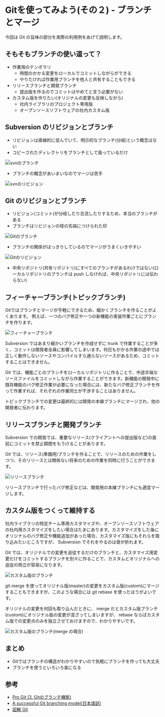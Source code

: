 # Gitを使ってみよう(その２) - ブランチとマージ

今回は Git の旨味の部分を実際の利用例をあげて説明します。

## そもそもブランチの使い道って？

* 作業用のテンポラリ
	* 時間のかかる変更をローカルでコミットしながらができる
	* やりたければ作業用ブランチを他人と共有することもできる
* リリースブランチと開発ブランチ
	* 提出版を作るのでコミットはやめてと言う必要がない
* カスタム版を作りたい(オリジナルの変更も反映しながら)
	* 社内ライブラリのプロジェクト専用版
	* オープンソースソフトウェアの社内カスタム版

## Subversion のリビジョンとブランチ

* リビジョンは直線的に並んでいて、明示的なブランチ(分岐)という概念はない
* コピーされたディレクトリをブランチとして扱っているだけ

![svnのブランチ](https://github.com/shunichi/seminar/raw/master/images/svn-branch.png)

* ブランチの概念があいまいなのでマージは苦手

![svnのリビジョン](https://github.com/shunichi/seminar/raw/master/images/svn-revisions.png)

## Git のリビジョンとブランチ

* リビジョン(コミット)が分岐したり合流したりするため、本当のブランチがある
* ブランチはリビジョンの枝の先端につけられた印

![Gitのブランチ](https://github.com/shunichi/seminar/raw/master/images/git-branch.png)

* ブランチの関係がはっきりしているのでマージがうまくいきやすい

![Gitのリビジョン](https://github.com/shunichi/seminar/raw/master/images/git-revisions.png)

* 中央リポジトリ(共有リポジトリ)にすべてのブランチがあるわけではない(ローカルリポジトリのブランチは push しなければ、中央リポジトリには伝わらない)

## フィーチャーブランチ(トピックブランチ)

Gitではブランチとマージが手軽にできるため、細かくブランチを作ることがよくあります。
例えば、一つのバグ修正や一つの新機能の実装作業ごとにブランチを作ります。

![フィーチャーブランチ](https://github.com/shunichi/seminar/raw/master/images/git-feature-branch.png)

Subversion ではあまり細かいブランチを作成せずに trunk で作業することが多く、コミットは開発者全員に影響してしまいます。何日もかかる作業の途中では正しく動作しないソースやコンパイルすら通らないソースがあるため、コミットすることはできません。

Git では、機能ごとのブランチをローカルリポジトリに作ることで、中途半端なソースファイルをコミットしながら作業することができます。新機能の開発中に既存機能のバグ修正作業が必要になった場合には、新たなバグ修正ブランチを作って作業すれば、それぞれの作業同士が干渉することはありません。

トピックブランチでの変更は最終的には開発の本線ブランチにマージされ、他の開発者に伝わります。

## リリースブランチと開発ブランチ

Subversion での開発では、重要なリリース(クライアントへの提出版など)の直前にコミットを禁止期間をもうけることがあります。

Git では、リリース(準備用)ブランチを作ることで、リリースのための作業をしつつ、そのリリースとは関係ない将来のための作業を同時に行うことができます。

![リリースブランチ](https://github.com/shunichi/seminar/raw/master/images/git-release-branch.png)

リリースブランチで行ったバグ修正などは、開発用の本線ブランチにも適宜マージします。

## カスタム版をつくって維持する

社内ライブラリの特定チーム専用カスタマイズや、オープンソースソフトウェアの社内用カスタマイズをしたい場合はたまにあります。カスタマイズをした後にオリジナルのバグ修正や機能追加があった場合、カスタマイズ版にもそれらを取り込みたいところですが、 Subversion でそれをやるのは骨が折れます。

Git では、オリジナルでの変更を追従するだけのブランチと、カスタマイズ用変更だけをコミットするブランチを別々に作ることで、カスタムとオリジナルへの追従の両立が容易になります。

![カスタム版のブランチ](https://github.com/shunichi/seminar/raw/master/images/git-custom-branch.png)

git merge を使ってオリジナル版(master)の変更をカスタム版(custom)にマージすることもできますが、このような場合には git rebase を使ったほうがよいです。

オリジナルの変更を何回も取り込んだときに、 merge だとカスタム版ブランチ(custom)にオリジナル版の変更が混ざってしまいますが、 rebase ならばカスタム版での変更点のみを独立させておけますので、わかりやすいです。

![カスタム版のブランチ(merge の場合)](https://github.com/shunichi/seminar/raw/master/images/git-custom-merge.png)

## まとめ

* Gitではブランチの構造がわかりやすいので気軽にブランチを作っても大丈夫
* ブランチを使うといろいろ楽になる

## 参考

* [Pro Git (3. Gitのブランチ機能)](http://git-scm.com/book/ja/Git-%E3%81%AE%E3%83%96%E3%83%A9%E3%83%B3%E3%83%81%E6%A9%9F%E8%83%BD)
* [A successful Git branching model(日本語訳)](http://keijinsonyaban.blogspot.jp/2010/10/successful-git-branching-model.html)
* [図解 Git](http://marklodato.github.com/visual-git-guide/index-ja.html)
